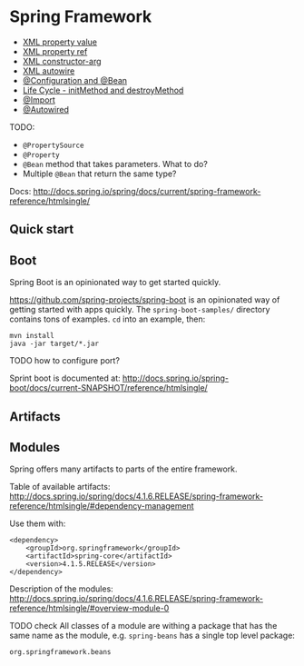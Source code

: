 # Spring Framework

- [XML property value](xml-property-value/)
- [XML property ref](xml-property-ref/)
- [XML constructor-arg](xml-constructor-arg/)
- [XML autowire](xml-autowire/)
- [@Configuration and @Bean](configuration-bean/)
- [Life Cycle - initMethod and destroyMethod](life-cycle/)
- [@Import](import/)
- [@Autowired](xml-autowire/)

TODO:

- `@PropertySource`
- `@Property`
- `@Bean` method that takes parameters. What to do?
- Multiple `@Bean` that return the same type?

Docs: <http://docs.spring.io/spring/docs/current/spring-framework-reference/htmlsingle/>

## Quick start

## Boot

Spring Boot is an opinionated way to get started quickly.

<https://github.com/spring-projects/spring-boot> is an opinionated way of getting started with apps quickly. The `spring-boot-samples/` directory contains tons of examples. `cd` into an example, then:

    mvn install
    java -jar target/*.jar

TODO how to configure port?

Sprint boot is documented at: <http://docs.spring.io/spring-boot/docs/current-SNAPSHOT/reference/htmlsingle/>

## Artifacts

## Modules

Spring offers many artifacts to parts of the entire framework.

Table of available artifacts: <http://docs.spring.io/spring/docs/4.1.6.RELEASE/spring-framework-reference/htmlsingle/#dependency-management>

Use them with:

    <dependency>
        <groupId>org.springframework</groupId>
        <artifactId>spring-core</artifactId>
        <version>4.1.5.RELEASE</version>
    </dependency>

Description of the modules: <http://docs.spring.io/spring/docs/4.1.6.RELEASE/spring-framework-reference/htmlsingle/#overview-module-0>

TODO check All classes of a module are withing a package that has the same name as the module, e.g. `spring-beans` has a single top level package:

    org.springframework.beans
